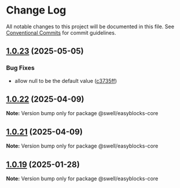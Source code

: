 # Change Log

All notable changes to this project will be documented in this file.
See [Conventional Commits](https://conventionalcommits.org) for commit guidelines.

## [1.0.23](https://github.com/swellstores/easyblocks/compare/v1.0.22...v1.0.23) (2025-05-05)

### Bug Fixes

- allow null to be the default value ([c3735ff](https://github.com/swellstores/easyblocks/commit/c3735ffbe9a5835d4fb3fd3b08e27c54fdcc16fe))

## [1.0.22](https://github.com/swellstores/easyblocks/compare/v1.0.21...v1.0.22) (2025-04-09)

**Note:** Version bump only for package @swell/easyblocks-core

## [1.0.21](https://github.com/swellstores/easyblocks/compare/v1.0.20...v1.0.21) (2025-04-09)

**Note:** Version bump only for package @swell/easyblocks-core

## [1.0.19](https://github.com/swellstores/easyblocks/compare/v1.0.18...v1.0.19) (2025-01-28)

**Note:** Version bump only for package @swell/easyblocks-core
